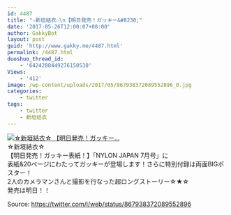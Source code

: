 ```yaml
---
id: 4487
title: "☆新垣結衣☆\n【明日発売！ガッキー&#8230;"
date: '2017-05-26T12:00:07+08:00'
author: GakkyBot
layout: post
guid: 'http://www.gakky.me/4487.html'
permalink: /4487.html
duoshuo_thread_id:
    - '6424288449276150530'
Views:
    - '412'
image: /wp-content/uploads/2017/05/867938372089552896_0.jpg
categories:
    - twitter
tags:
    - twitter
    - 新垣结衣
---
```


[![☆新垣結衣☆
【明日発売！ガッキー...](http://www.yui-aragaki.org/wp-content/uploads/2017/05/867938372089552896_0.jpg)](http://www.yui-aragaki.org/wp-content/uploads/2017/05/867938372089552896_0.jpg)  
☆新垣結衣☆  
【明日発売！ガッキー表紙！】「NYLON JAPAN 7月号」に  
表紙&amp;20ページにわたってガッキーが登場します！さらに特別付録は両面BIGポスター！  
2人のカメラマンさんと撮影を行なった超ロングストーリー☆★☆  
発売は明日！！  
  
Source: <https://twitter.com/i/web/status/867938372089552896>